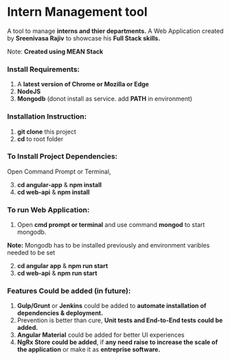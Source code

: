# Intern Management tool

A tool to manage **interns and thier departments.** A Web Application created by **Sreenivasa Rajiv** to showcase his **Full Stack skills.**

Note: **Created using MEAN Stack**

### Install Requirements:
1. A **latest version of Chrome or Mozilla or Edge**
2. **NodeJS**
3. **Mongodb** (donot install as service. add **PATH** in environment)

### Installation Instruction:

1. **git clone** this project
2. **cd** to root folder

### To Install Project Dependencies:

Open Command Prompt or Terminal,

3. **cd angular-app** & **npm install**
4. **cd web-api** & **npm install**

### To run Web Application:

1. Open **cmd prompt or terminal** and use command **mongod** to start mongodb. 

**Note:** Mongodb has to be installed previously and environment varibles needed to be set

2. **cd angular app** & **npm run start**
3. **cd web-api** & **npm run start**

### Features Could be added (in future):

1. **Gulp/Grunt** or **Jenkins** could be added to **automate installation of dependencies & deployment.**
2. Prevention is better than cure, **Unit tests and End-to-End tests could be added.**
3. **Angular Material** could be added for better UI experiences 
4. **NgRx Store could be added**, if **any need raise to increase the scale of the application** or make it as **entreprise software.**